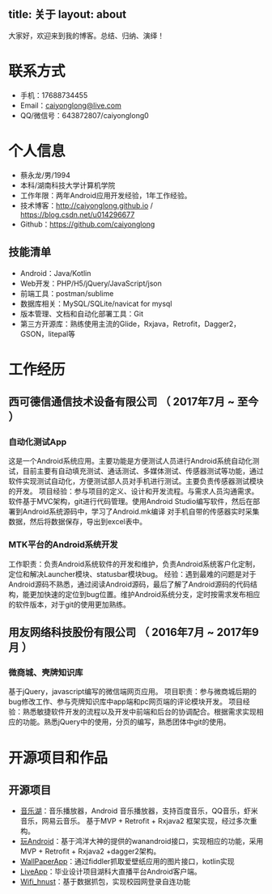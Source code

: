 title: 关于
layout: about
---
大家好，欢迎来到我的博客。总结、归纳、演绎！


# 联系方式
- 手机：17688734455
- Email：caiyonglong@live.com 
- QQ/微信号：643872807/caiyonglong0


# 个人信息

 - 蔡永龙/男/1994 
 - 本科/湖南科技大学计算机学院 
 - 工作年限：两年Android应用开发经验，1年工作经验。
 - 技术博客：http://caiyonglong.github.io / https://blog.csdn.net/u014296677
 - Github：https://github.com/caiyonglong

## 技能清单
- Android：Java/Kotlin
- Web开发：PHP/H5/jQuery/JavaScript/json
- 前端工具：postman/sublime
- 数据库相关：MySQL/SQLite/navicat for mysql
- 版本管理、文档和自动化部署工具：Git
- 第三方开源库：熟练使用主流的Glide，Rxjava，Retrofit，Dagger2，GSON，litepal等

# 工作经历

## 西可德信通信技术设备有限公司  （ 2017年7月 ~ 至今 ）

### 自动化测试App
这是一个Android系统应用。主要功能是方便测试人员进行Android系统自动化测试，目前主要有自动填充测试、通话测试、多媒体测试、传感器测试等功能，通过软件实现测试自动化，方便测试部人员对手机进行测试。主要负责传感器测试模块的开发。
项目经验：参与项目的定义、设计和开发流程。与需求人员沟通需求。软件基于MVC架构，git进行代码管理。使用Android Studio编写软件，然后在部署到Android系统源码中，学习了Android.mk编译
对手机自带的传感器实时采集数据，然后将数据保存，导出到excel表中。

### MTK平台的Android系统开发
工作职责：负责Android系统软件的开发和维护，负责Android系统客户化定制，定位和解决Launcher模块、statusbar模块bug。
经验：遇到最难的问题是对于Android源码不熟悉，通过阅读Android源码，最后了解了Android源码的代码结构，能更加快速的定位到bug位置。维护Android系统分支，定时按需求发布相应的软件版本，对于git的使用更加熟练。

## 用友网络科技股份有限公司  （ 2016年7月 ~ 2017年9月 ）

### 微商城、壳牌知识库
基于jQuery，javascript编写的微信端网页应用。
项目职责：参与微商城后期的bug修改工作、参与壳牌知识库中app端和pc网页端的评论模块开发。
项目经验：熟悉敏捷软件开发的流程以及开发中前端和后台的协调配合。根据需求实现相应的功能。熟悉jQuery中的使用，分页的编写，熟悉团体中git的使用。

# 开源项目和作品

## 开源项目

  - [音乐湖](https://github.com/caiyonglong/MusicLake)：音乐播放器，Android 音乐播放器，支持百度音乐，QQ音乐，虾米音乐，网易云音乐。
  基于MVP + Retrofit + Rxjava2 框架实现，经过多次重构。
  - [玩Android](https://github.com/caiyonglong/WanAndroid)：基于鸿洋大神的提供的wanandroid接口，实现相应的功能，采用MVP + Retrofit + Rxjava2 +dagger2架构。
  - [WallPaperApp](https://github.com/caiyonglong/WallPaperApp)：通过fiddler抓取爱壁纸应用的图片接口，kotlin实现
  - [LiveApp](https://github.com/caiyonglong/LiveApp)：毕业设计项目湖科大直播平台Android客户端。
  - [Wifi_hnust](https://github.com/caiyonglong/Wifi_hnust)：基于数据抓包，实现校园网登录自连功能
